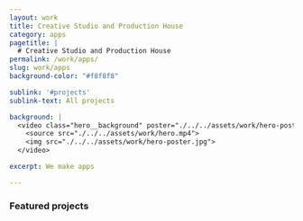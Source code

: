 ```yaml
---
layout: work
title: Creative Studio and Production House
category: apps
pagetitle: |
  # Creative Studio and Production House
permalink: /work/apps/
slug: work/apps
background-color: "#f8f8f8"

sublink: '#projects'
sublink-text: All projects

background: |
  <video class="hero__background" poster="./../../assets/work/hero-poster.jpg" loop autoplay muted playsinline>
    <source src="./../../assets/work/hero.mp4">
    <img src="./../../assets/work/hero-poster.jpg">
  </video>

excerpt: We make apps

---
```


### Featured projects
